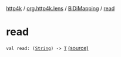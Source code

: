[http4k](../../index.md) / [org.http4k.lens](../index.md) / [BiDiMapping](index.md) / [read](./read.md)

# read

`val read: (`[`String`](https://kotlinlang.org/api/latest/jvm/stdlib/kotlin/-string/index.html)`) -> `[`T`](index.md#T) [(source)](https://github.com/http4k/http4k/blob/master/http4k-core/src/main/kotlin/org/http4k/lens/BiDiMapping.kt#L23)